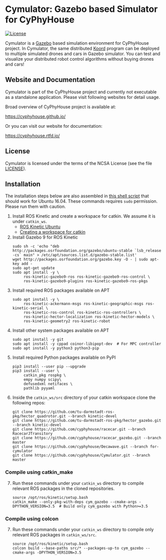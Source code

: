 Cymulator: Gazebo based Simulator for CyPhyHouse
================================================

[![License](https://img.shields.io/github/license/cyphyhouse/Cymulator)](LICENSE)

Cymulator is a [Gazebo][url-gazebo] based simulation environment for CyPhyHouse
project. In Cymulator, the same distributed [Koord][url-koord] program can be
deployed to multiple simulated drones and cars in Gazebo simulator. You can test
and visualize your distributed robot control algorithms without buying drones
and cars!

[url-gazebo]: http://gazebosim.org/
[url-koord]: https://github.com/cyphyhouse/KoordLanguage
[url-middleware]: https://github.com/cyphyhouse/CyPyHous3


Website and Documentation
-------------------------

Cymulator is part of the CyPhyHouse project and currently not executable as a
standalone application. Please visit following websites for detail usage.

Broad overview of CyPhyHouse project is available at:

  https://cyphyhouse.github.io/

Or you can visit our website for documentation:

  https://cyphyhouse.rtfd.io/


License
-------

Cymulator is licensed under the terms of the NCSA License (see the file
[LICENSE](LICENSE)).


Installation
------------

The installation steps below are also assembled in [this shell script](./installation/install.sh) that should work for Ubuntu 16.04.
These commands requires `sudo` permission. Please run them with caution.

1. Install ROS Kinetic and create a workspace for catkin. We assume it is under `catkin_ws`.
	- [ROS Kinetic Ubuntu](http://wiki.ros.org/kinetic/Installation/Ubuntu)
	- [Creating a workspace for catkin](http://wiki.ros.org/catkin/Tutorials/create_a_workspace)
1. Install Gazebo 9 for ROS Kinetic
   ```shell
   sudo sh -c 'echo "deb http://packages.osrfoundation.org/gazebo/ubuntu-stable `lsb_release -cs` main" > /etc/apt/sources.list.d/gazebo-stable.list'
   wget http://packages.osrfoundation.org/gazebo.key -O - | sudo apt-key add -
   sudo apt-get update
   sudo apt install -y \
        ros-kinetic-gazebo9-ros ros-kinetic-gazebo9-ros-control \
        ros-kinetic-gazebo9-plugins ros-kinetic-gazebo9-ros-pkgs
   ```
1. Install required ROS packages available on APT
   ```shell
   sudo apt install -y \
        ros-kinetic-ackermann-msgs ros-kinetic-geographic-msgs ros-kinetic-serial \
        ros-kinetic-ros-control ros-kinetic-ros-controllers \
        ros-kinetic-hector-localization ros-kinetic-hector-models \
        ros-kinetic-geometry2 ros-kinetic-robot
   ```
1. Install other system packages available on APT
   ```shell
   sudo apt install -y git
   sudo apt install -y cppad coinor-libipopt-dev  # For MPC controller
   sudo apt install -y python3 python3-pip
   ```
1. Install required Python packages available on PyPI
   ```shell
   pip3 install --user pip --upgrade
   pip3 install --user \
        catkin_pkg rospkg \
        empy numpy scipy\
        defusedxml netifaces \
        pathlib pyyaml
   ```
1. Inside the `catkin_ws/src` directory of your catkin workspace clone the following repos:
   ```shell
   git clone https://github.com/tu-darmstadt-ros-pkg/hector_quadrotor.git --branch kinetic-devel
   git clone https://github.com/tu-darmstadt-ros-pkg/hector_gazebo.git --branch kinetic-devel
   git clone https://github.com/cyphyhouse/racecar.git --branch RacecarJTransitory
   git clone https://github.com/cyphyhouse/racecar_gazebo.git --branch master
   git clone https://github.com/cyphyhouse/Decawave.git --branch for-cymulator
   git clone https://github.com/cyphyhouse/Cymulator.git --branch master
   ```
### Compile using catkin_make
7. Run these commands under your `catkin_ws` directory to compile relevant ROS packages in the cloned repositories.
   ```shell
   source /opt/ros/kinetic/setup.bash
   catkin_make --only-pkg-with-deps cym_gazebo --cmake-args -DPYTHON_VERSION=3.5  # Build only cym_gazebo with Python>=3.5 
   ```
### Compile using colcon
7. Run these commands under your `catkin_ws` directory to compile only relevant ROS packages in `catkin_ws/src`.
   ```shell
   source /opt/ros/kinetic/setup.bash
   colcon build --base-paths src/* --packages-up-to cym_gazebo --cmake-args -DPYTHON_VERSION=3.5 
   ```
